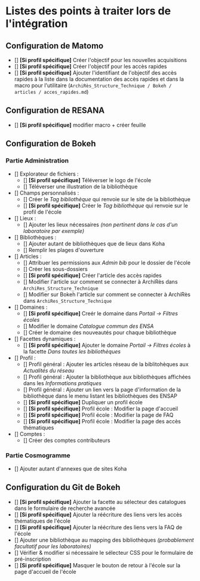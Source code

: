 # Listes des points à traiter lors de l'intégration

## Configuration de Matomo

* [] __[Si profil spécifique]__ Créer l'objectif pour les nouvelles acquisitions
* [] __[Si profil spécifique]__ Créer l'objectif pour les accès rapides
* [] __[Si profil spécifique]__ Ajouter l'identifiant de l'objectif des accès rapides à la liste dans la documentation des accès rapides et dans la macro pour l'utilitaire (`ArchiRès_Structure_Technique / Bokeh / articles / acces_rapides.md`)

## Configuration de RESANA

* [] __[Si profil spécifique]__ modifier macro + créer feuille

## Configuration de Bokeh

### Partie Administration

* [] Explorateur de fichiers :
  * [] __[Si profil spécifique]__ Téléverser le logo de l'école
  * [] Téléverser une illustration de la bibliothèque
* [] Champs personnalisés :
  * [] Créer le _Tag bibliothèque_ qui renvoie sur le site de la bibliothèque
  * [] __[Si profil spécifique]__ Créer le _Tag bibliothèque_ qui renvoie sur le profil de l'école
* [] Lieux :
  * [] Ajouter les lieux nécessaires _(non pertinent dans le cas d'un laboratoire par exemple)_
* [] Bibliothèques :
  * [] Ajouter autant de bibliothèques que de lieux dans Koha
  * [] Remplir les plages d'ouverture
* [] Articles :
  * [] Attribuer les permissions aux _Admin bib_ pour le dossier de l'école
  * [] Créer les sous-dossiers
  * [] __[Si profil spécifique]__ Créer l'article des accès rapides
  * [] Modifier l'article sur comment se connecter à ArchiRès dans `ArchiRes_Structure_Technique`
  * [] Modifier sur Bokeh l'article sur comment se connecter à ArchiRès dans `ArchiRes_Structure_Technique`
* [] Domaines :
  * [] __[Si profil spécifique]__ Creér le domaine dans _Portail → Filtres écoles_
  * [] Modifier le domaine _Catalogue commun des ENSA_
  * [] Créer le domaine des nouveautés pour chaque bibliothèque
* [] Facettes dynamiques :
  * [] __[Si profil spécifique]__ Ajouter le domaine _Portail → Filtres écoles_ à la facette _Dans toutes les bibliothèques_
* [] Profil :
  * [] Profil général : Ajouter les articles réseau de la biblitohèques aux _Actualités du réseau_
  * [] Profil général : Ajouter la bibliothèque aux bibliothèques affichées dans les _Informations pratiques_
  * [] Profil général : Ajouter un lien vers la page d'information de la bibliothèque dans le menu listant les bibliothèques des ENSAP
  * [] __[Si profil spécifique]__ Dupliquer un profil école
  * [] __[Si profil spécifique]__ Profil école : Modifier la page d'accueil
  * [] __[Si profil spécifique]__ Profil école : Modifier la page de FAQ
  * [] __[Si profil spécifique]__ Profil école : Modifier la page des accès thématiques
* [] Comptes :
  * [] Créer des comptes contributeurs

### Partie Cosmogramme

* [] Ajouter autant d'annexes que de sites Koha

## Configuration du Git de Bokeh

* [] __[Si profil spécifique]__ Ajouter la facette au sélecteur des catalogues dans le formulaire de recherche avancée
* [] __[Si profil spécifique]__ Ajouter la réécriture des liens vers les accès thématiques de l'école
* [] __[Si profil spécifique]__ Ajouter la réécriture des liens vers la FAQ de l'école
* [] Ajouter une bibliothèque au mapping des bibliothèques _(probablement facultatif pour les laboratoires)_
* [] Vérifier & modifier si nécessaire le sélecteur CSS pour le formulaire de pré-inscription
* [] __[Si profil spécifique]__ Masquer le bouton de retour à l'école sur la page d'accueil de l'école
